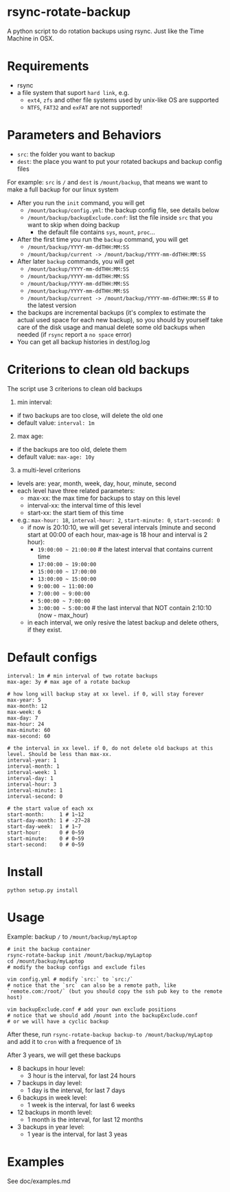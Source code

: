 # rsync-rotate-backup
A python script to do rotation backups using rsync. Just like the Time Machine in OSX.

# Requirements
* rsync
* a file system that suport `hard link`, e.g.
  * `ext4`, `zfs` and other file systems used by unix-like OS are supported
  * `NTFS`, `FAT32` and `exFAT` are not supported!

# Parameters and Behaviors
* `src`: the folder you want to backup
* `dest`: the place you want to put your rotated backups and backup config files

For example: `src` is `/` and `dest` is `/mount/backup`, that means we want to make a full backup for our linux system
* After you run the `init` command, you will get
  * `/mount/backup/config.yml`: the backup config file, see details below
  * `/mount/backup/backupExclude.conf`: list the file inside `src` that you want to skip when doing backup
    * the default file contains `sys`, `mount`, `proc`...
* After the first time you run the `backup` command, you will get
  * `/mount/backup/YYYY-mm-ddTHH:MM:SS`
  * `/mount/backup/current -> /mount/backup/YYYY-mm-ddTHH:MM:SS`
* After later `backup` commands, you will get
  * `/mount/backup/YYYY-mm-ddTHH:MM:SS`
  * `/mount/backup/YYYY-mm-ddTHH:MM:SS`
  * `/mount/backup/YYYY-mm-ddTHH:MM:SS`
  * `/mount/backup/YYYY-mm-ddTHH:MM:SS`
  * `/mount/backup/current -> /mount/backup/YYYY-mm-ddTHH:MM:SS` # to the latest version
* the backups are incremental backups (it's complex to estimate the actual used space for each new backup), so you should by yourself take care of the disk usage and manual delete some old backups when needed (if `rsync` report a `no space` error)
* You can get all backup histories in dest/log.log

# Criterions to clean old backups
The script use 3 criterions to clean old backups
1. min interval:
  * if two backups are too close, will delete the old one
  * default value: `interval: 1m`
2. max age:
  * if the backups are too old, delete them
  * default value: `max-age: 10y`
3. a multi-level criterions
  * levels are: year, month, week, day, hour, minute, second
  * each level have three related parameters:
    * max-xx: the max time for backups to stay on this level
    * interval-xx: the interval time of this level
    * start-xx: the start tiem of this time
  * e.g.: `max-hour: 18`, `interval-hour: 2`, `start-minute: 0`, `start-second: 0`
    * if now is 20:10:10, we will get several intervals (minute and second start at 00:00 of each hour, max-age is 18 hour and interval is 2 hour):
      * `19:00:00 ~ 21:00:00` # the latest interval that contains current time
      * `17:00:00 ~ 19:00:00`
      * `15:00:00 ~ 17:00:00`
      * `13:00:00 ~ 15:00:00`
      * `9:00:00 ~ 11:00:00`
      * `7:00:00 ~ 9:00:00`
      * `5:00:00 ~ 7:00:00`
      * `3:00:00 ~ 5:00:00` # the last interval that NOT contain 2:10:10 (now - max_hour)
    * in each interval, we only resive the latest backup and delete others, if they exist.

# Default configs
```
interval: 1m # min interval of two rotate backups
max-age: 3y # max age of a rotate backup

# how long will backup stay at xx level. if 0, will stay forever
max-year: 5
max-month: 12
max-week: 6
max-day: 7
max-hour: 24
max-minute: 60
max-second: 60

# the interval in xx level. if 0, do not delete old backups at this level. Should be less than max-xx.
interval-year: 1
interval-month: 1
interval-week: 1
interval-day: 1
interval-hour: 3
interval-minute: 1
interval-second: 0

# the start value of each xx
start-month:     1 # 1~12
start-day-month: 1 # -27~28
start-day-week:  1 # 1~7
start-hour:      0 # 0~59
start-minute:    0 # 0~59
start-second:    0 # 0~59
```

# Install
```
python setup.py install
```

# Usage
Example: backup `/` to `/mount/backup/myLaptop`
```
# init the backup container
rsync-rotate-backup init /mount/backup/myLaptop
cd /mount/backup/myLaptop
# modify the backup configs and exclude files

vim config.yml # modify `src:` to `src:/`
# notice that the `src` can also be a remote path, like `remote.com:/root/` (but you should copy the ssh pub key to the remote host)

vim backupExclude.conf # add your own exclude positions
# notice that we should add /mount into the backupExclude.conf
# or we will have a cyclic backup
```
After these, run `rsync-rotate-backup backup-to /mount/backup/myLaptop` and add it to `cron` with a frequence of `1h`

After 3 years, we will get these backups
* 8 backups in hour level:
  * 3 hour is the interval, for last 24 hours
* 7 backups in day level:
  * 1 day is the interval, for last 7 days
* 6 backups in week level:
  * 1 week is the interval, for last 6 weeks
* 12 backups in month level:
  * 1 month is the interval, for last 12 months
* 3 backups in year level:
  * 1 year is the interval, for last 3 yeas
# Examples
See doc/examples.md
